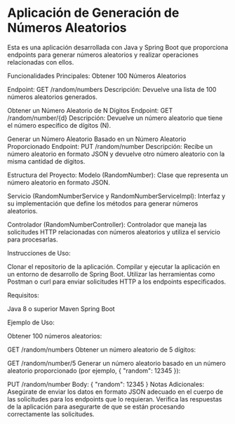 # Aplicación de Generación de Números Aleatorios

Esta es una aplicación desarrollada con Java y Spring Boot que proporciona endpoints para generar números aleatorios y realizar operaciones relacionadas con ellos.

Funcionalidades Principales:
Obtener 100 Números Aleatorios

Endpoint: GET /random/numbers
Descripción: Devuelve una lista de 100 números aleatorios generados.

Obtener un Número Aleatorio de N Dígitos
Endpoint: GET /random/number/{d}
Descripción: Devuelve un número aleatorio que tiene el número específico de dígitos (N).

Generar un Número Aleatorio Basado en un Número Aleatorio Proporcionado
Endpoint: PUT /random/number
Descripción: Recibe un número aleatorio en formato JSON y devuelve otro número aleatorio con la misma cantidad de dígitos.

Estructura del Proyecto:
Modelo (RandomNumber):
Clase que representa un número aleatorio en formato JSON.

Servicio (RandomNumberService y RandomNumberServiceImpl):
Interfaz y su implementación que define los métodos para generar números aleatorios.

Controlador (RandomNumberController):
Controlador que maneja las solicitudes HTTP relacionadas con números aleatorios y utiliza el servicio para procesarlas.

Instrucciones de Uso:

Clonar el repositorio de la aplicación.
Compilar y ejecutar la aplicación en un entorno de desarrollo de Spring Boot.
Utilizar las herramientas como Postman o curl para enviar solicitudes HTTP a los endpoints especificados.

Requisitos:

Java 8 o superior
Maven
Spring Boot

Ejemplo de Uso:

Obtener 100 números aleatorios:

GET /random/numbers
Obtener un número aleatorio de 5 dígitos:


GET /random/number/5
Generar un número aleatorio basado en un número aleatorio proporcionado (por ejemplo, { "random": 12345 }):


PUT /random/number
Body: { "random": 12345 }
Notas Adicionales:
Asegúrate de enviar los datos en formato JSON adecuado en el cuerpo de las solicitudes para los endpoints que lo requieran.
Verifica las respuestas de la aplicación para asegurarte de que se están procesando correctamente las solicitudes.
